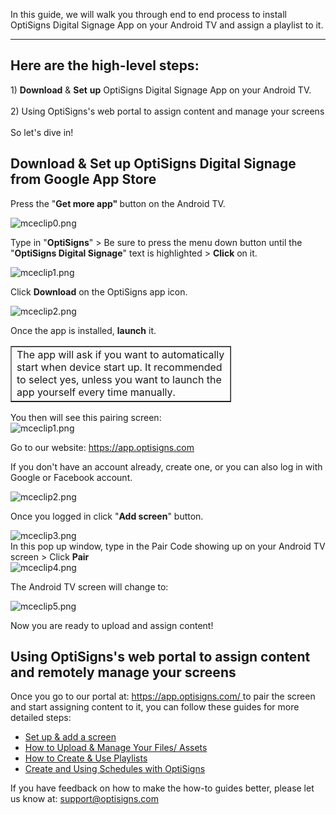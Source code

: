 <p>In this guide, we will walk you through end to end process to install OptiSigns Digital Signage App on your Android TV and assign a playlist to it.</p>
<hr>
<h2 id="h_01HQF52DQ4D0STY4N73E3BXDWV"><strong>Here are the high-level steps:</strong></h2>
<p>1) <strong>Download</strong> &amp; <strong>Set</strong> <strong>up</strong> OptiSigns Digital Signage App on your Android TV.<br><br>2) Using OptiSigns's web portal to assign content and manage your screens<br><br>So let's dive in!</p>
<h2 id="h_01HQF52DQ4XBNE58SYEH6MNG1P" class="rich-content-viewer_headerTwo__3f-vr rich-content-viewer_elementSpacing__208Ie blog-post-title-font _3aQMT _2J4pr css-x4x4qs rich-content-viewer_left__2p1aK _158eo _3_7DB">Download &amp; Set up OptiSigns Digital Signage from Google App Store</h2>
<p class="rich-content-viewer_text__XzvDs rich-content-viewer_elementSpacing__208Ie _3_7DB blog-post-text-font blog-post-text-color rich-content-viewer_left__2p1aK _158eo _3_7DB">Press the "<strong>Get more app" </strong>button on the Android TV.</p>
<p class="rich-content-viewer_text__XzvDs rich-content-viewer_elementSpacing__208Ie _3_7DB blog-post-text-font blog-post-text-color rich-content-viewer_left__2p1aK _158eo _3_7DB"><img src="https://support.optisigns.com/hc/article_attachments/1500006116882" alt="mceclip0.png"></p>
<p class="rich-content-viewer_text__XzvDs rich-content-viewer_elementSpacing__208Ie _3_7DB blog-post-text-font blog-post-text-color rich-content-viewer_left__2p1aK _158eo _3_7DB">Type in "<strong>O</strong><strong>ptiSigns</strong>" &gt; Be sure to press the menu down button until the "<strong>OptiSigns Digital Signage</strong>" text is highlighted &gt; <strong>Click</strong> on it.</p>
<p class="rich-content-viewer_text__XzvDs rich-content-viewer_elementSpacing__208Ie _3_7DB blog-post-text-font blog-post-text-color rich-content-viewer_left__2p1aK _158eo _3_7DB"><img src="https://support.optisigns.com/hc/article_attachments/1500006232641" alt="mceclip1.png"></p>
<p class="rich-content-viewer_text__XzvDs rich-content-viewer_elementSpacing__208Ie _3_7DB blog-post-text-font blog-post-text-color rich-content-viewer_left__2p1aK _158eo _3_7DB">Click <strong>Download</strong> on the OptiSigns app icon.</p>
<p class="rich-content-viewer_text__XzvDs rich-content-viewer_elementSpacing__208Ie _3_7DB blog-post-text-font blog-post-text-color rich-content-viewer_left__2p1aK _158eo _3_7DB"><img src="https://support.optisigns.com/hc/article_attachments/1500006116982" alt="mceclip2.png"></p>
<p class="rich-content-viewer_text__XzvDs rich-content-viewer_elementSpacing__208Ie _3_7DB blog-post-text-font blog-post-text-color rich-content-viewer_left__2p1aK _158eo _3_7DB">Once the app is installed, <strong>launch</strong> it.</p>
<table style="border-collapse: collapse; width: 70%;" border="1">
<tbody>
<tr>
<td style="width: 100%;">The app will ask if you want to automatically start when device start up. It recommended to select yes, unless you want to launch the app yourself every time manually.</td>
</tr>
</tbody>
</table>
<div class="rich-content-viewer_pluginContainerReadOnly__2CvYQ rich-content-viewer_alignCenter__Slk8p _3Q5gW">
<div class="HtmlComponent_htmlComponent__hnvPV _2sXl_" data-hook="HtmlComponent">You then will see this pairing screen:</div>
<div class="HtmlComponent_htmlComponent__hnvPV _2sXl_" data-hook="HtmlComponent"><img src="https://support.optisigns.com/hc/article_attachments/26399132494227" alt="mceclip1.png"></div>
<div class="HtmlComponent_htmlComponent__hnvPV _2sXl_" data-hook="HtmlComponent">
<p class="rich-content-viewer_text__XzvDs rich-content-viewer_elementSpacing__208Ie _3_7DB blog-post-text-font blog-post-text-color rich-content-viewer_left__2p1aK _158eo _3_7DB">Go to our website: <a class="link-viewer_link__2qJYG blog-link-hashtag-color y_1_u" href="https://app.optisigns.com/app/screenManagement" target="_self" rel="noreferrer">https://app.optisigns.com</a></p>
<p class="rich-content-viewer_text__XzvDs rich-content-viewer_elementSpacing__208Ie _3_7DB blog-post-text-font blog-post-text-color rich-content-viewer_left__2p1aK _158eo _3_7DB">If you don't have an account already, create one, or you can also log in with Google or Facebook account.</p>
<p class="rich-content-viewer_text__XzvDs rich-content-viewer_elementSpacing__208Ie _3_7DB blog-post-text-font blog-post-text-color rich-content-viewer_left__2p1aK _158eo _3_7DB"><img src="https://support.optisigns.com/hc/article_attachments/26399147694355" alt="mceclip2.png"></p>
<p class="rich-content-viewer_text__XzvDs rich-content-viewer_elementSpacing__208Ie _3_7DB blog-post-text-font blog-post-text-color rich-content-viewer_left__2p1aK _158eo _3_7DB">Once you logged in click "<strong>Add screen</strong>" button.</p>
</div>
<div class="HtmlComponent_htmlComponent__hnvPV _2sXl_" data-hook="HtmlComponent">
<div class="image-viewer_imageWrapper__xdJBZ"><img src="https://support.optisigns.com/hc/article_attachments/26399147696147" alt="mceclip3.png"></div>
<div class="">In this pop up window, type in the Pair Code showing up on your Android TV screen &gt; Click <strong>Pair</strong>
</div>
</div>
</div>
<div class="rich-content-viewer_pluginContainerReadOnly__2CvYQ rich-content-viewer_alignCenter__Slk8p _3Q5gW rich-content-viewer_sizeContent__1hD8w">
<div class="image-viewer_imageContainer__1Lhwj _34hgV" data-hook="imageViewer">
<div class=""><img src="https://support.optisigns.com/hc/article_attachments/26399147697427" alt="mceclip4.png"></div>
</div>
</div>
<p class="rich-content-viewer_text__XzvDs rich-content-viewer_elementSpacing__208Ie _3_7DB blog-post-text-font blog-post-text-color rich-content-viewer_left__2p1aK _158eo _3_7DB">The Android TV screen will change to:</p>
<div class="rich-content-viewer_pluginContainerReadOnly__2CvYQ rich-content-viewer_alignCenter__Slk8p _3Q5gW rich-content-viewer_sizeContent__1hD8w">
<div class="image-viewer_imageContainer__1Lhwj _34hgV" data-hook="imageViewer">
<div class="image-viewer_imageWrapper__xdJBZ"><img src="https://support.optisigns.com/hc/article_attachments/26399147699603" alt="mceclip5.png"></div>
</div>
</div>
<p class="rich-content-viewer_text__XzvDs rich-content-viewer_elementSpacing__208Ie _3_7DB blog-post-text-font blog-post-text-color rich-content-viewer_left__2p1aK _158eo _3_7DB">Now you are ready to upload and assign content!</p>
<div class="rich-content-viewer_text__XzvDs rich-content-viewer_elementSpacing__208Ie _3_7DB blog-post-text-font blog-post-text-color">
<h2 id="h_01HQF52DQ4HSMG7E8HN1TZSXPR" class="rich-content-viewer_headerTwo__3f-vr rich-content-viewer_elementSpacing__208Ie blog-post-title-font _3aQMT _2J4pr css-x4x4qs rich-content-viewer_left__2p1aK _158eo _3_7DB">Using OptiSigns's web portal to assign content and remotely manage your screens</h2>
<p class="XzvDs _208Ie _2Dym_ blog-post-text-font blog-post-text-color _2p1aK _2R0Lu _2Dym_">Once you go to our portal at: <a class="_2qJYG blog-link-hashtag-color _3sz0l" href="https://app.optisigns.com/" target="_blank" rel="noopener noreferrer">https://app.optisigns.com/ </a>to pair the screen and start assigning content to it, you can follow these guides for more detailed steps:</p>
<ul>
<li class="undefined"><a href="https://support.optisigns.com/hc/en-us/articles/360016374813" target="_blank" rel="noopener noreferrer">Set up &amp; add a screen</a></li>
<li class="undefined"><a href="https://support.optisigns.com/hc/en-us/articles/360016247974">How to Upload &amp; Manage Your Files/ Assets</a></li>
<li class="undefined"><a href="https://support.optisigns.com/hc/en-us/articles/28295104605843">How to Create &amp; Use Playlists</a></li>
<li class="undefined"><a href="https://support.optisigns.com/hc/en-us/articles/360016981853">Create and Using Schedules with OptiSigns</a></li>
</ul>
<div class="rich-content-viewer_pluginContainerReadOnly__2CvYQ rich-content-viewer_alignCenter__Slk8p _3Q5gW rich-content-viewer_sizeContent__1hD8w">
<div class="image-viewer_imageContainer__1Lhwj _34hgV" data-hook="imageViewer">
<div class="image-viewer_imageWrapper__xdJBZ">
<div class="rich-content-viewer_text__XzvDs rich-content-viewer_elementSpacing__208Ie _3_7DB blog-post-text-font blog-post-text-color">
<p class="rich-content-viewer_text__XzvDs rich-content-viewer_elementSpacing__208Ie _3_7DB blog-post-text-font blog-post-text-color rich-content-viewer_left__2p1aK _158eo _3_7DB">If you have feedback on how to make the how-to guides better, please let us know at: <a class="link-viewer_link__2qJYG blog-link-hashtag-color y_1_u" href="mailto:support@optisigns.com" target="_top" rel="noreferrer">support@optisigns.com</a></p>
</div>
</div>
</div>
</div>
</div>
